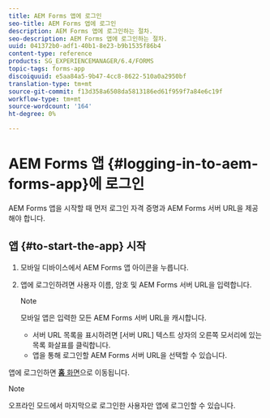 ```yaml
---
title: AEM Forms 앱에 로그인
seo-title: AEM Forms 앱에 로그인
description: AEM Forms 앱에 로그인하는 절차.
seo-description: AEM Forms 앱에 로그인하는 절차.
uuid: 041372b0-adf1-40b1-8e23-b9b1535f86b4
content-type: reference
products: SG_EXPERIENCEMANAGER/6.4/FORMS
topic-tags: forms-app
discoiquuid: e5aa84a5-9b47-4cc8-8622-510a0a2950bf
translation-type: tm+mt
source-git-commit: f13d358a6508da5813186ed61f959f7a84e6c19f
workflow-type: tm+mt
source-wordcount: '164'
ht-degree: 0%

---
```



# AEM Forms 앱 {#logging-in-to-aem-forms-app}에 로그인

AEM Forms 앱을 시작할 때 먼저 로그인 자격 증명과 AEM Forms 서버 URL을 제공해야 합니다.

## 앱 {#to-start-the-app} 시작

1. 모바일 디바이스에서 AEM Forms 앱 아이콘을 누릅니다.
1. 앱에 로그인하려면 사용자 이름, 암호 및 AEM Forms 서버 URL을 입력합니다.

   >[!NOTE]
   >
   >모바일 앱은 입력한 모든 AEM Forms 서버 URL을 캐시합니다.
   >
   >* 서버 URL 목록을 표시하려면 [서버 URL] 텍스트 상자의 오른쪽 모서리에 있는 목록 화살표를 클릭합니다.
   >* 앱을 통해 로그인할 AEM Forms 서버 URL을 선택할 수 있습니다.


앱에 로그인하면 [**홈** 화면](/help/forms/using/home-screen.md)으로 이동됩니다.

>[!NOTE]
>
>오프라인 모드에서 마지막으로 로그인한 사용자만 앱에 로그인할 수 있습니다.
